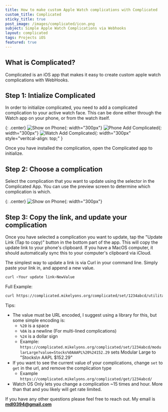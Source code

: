 ```yaml
---
title: How to make custom Apple Watch complications with Complicated
custom_title: Complicated
sticky_title: true
post_image: /images/complicated/icon.png
subject: Simple Apple Watch Complications via Webhooks
layout: complicated
tags: Projects iOS
featured: true
---
```


## What is Complicated?

Complicated is an iOS app that makes it easy to create custom apple watch complications with WebHooks.

## Step 1: Intialize Complicated

In order to initialize complicated, you need to add a complicated complication to your active watch face. This can be done either through the Watch app on your phone, or from the watch itself.

{: .center}
![Show on Phone](/images/complicated/show_on.png){: width="300px"}
![Phone Add Complicated](/images/complicated/phone_add.png){: width="300px"}
![Watch Add Complicated](/images/complicated/watch_add.jpg){: width="300px" style="veritcal-align: top;" }

Once you have installed the complication, open the Complicated app to initialize.

## Step 2: Choose a complication

Select the complication that you want to update using the selector in the Complicated App. You can use the preview screen to determine which complication is which.

{: .center}
![Show on Phone](/images/complicated/select_complication.png){: width="300px"}

## Step 3: Copy the link, and update your complication

Once you have selected a complication you want to update, tap the "Update Link (Tap to copy)" button in the bottom part of the app. This will copy the update link to your phone's clipboard. If you have a MacOS computer, it should automatically sync this to your computer's clipboard via iCloud.

The simplest way to update a link is via Curl in your command line. Simply paste your link in, and append a new value.

```bash
curl <Your update link>NewValue
```

Full Example:

```bash
curl https://complicated.mikelyons.org/complicated/set/1234abcd/utilitarianLarge?value=NewValue
```

Tips:


 - The value must be URL encoded, I suggest using a library for this, but some simple encoding is:
    - `%20` is a space
    - `%0A` is a newline (For multi-lined complications)
    - `%24` is a dollar sign
    - Example: `https://complicated.mikelyons.org/complicated/set/1234abcd/modularLarge?value=Stocks%0AAAPL%20%24152.29`
    sets Modular Large to "Stocks\n AAPL $152.29"
 - If you want to see the current value of your complications, change `set` to `get` in the url, and remove the complication type
    - Example `https://complicated.mikelyons.org/complicated/get/1234abcd/`
 - Watch OS Only lets you change a complication ~15 times and hour. More than that and you likely will get rate limited.

If you have any other questions please feel free to reach out. My email is **<a href="mailto:mdl0394@gmail.com">mdl0394@gmail.com</a>**
